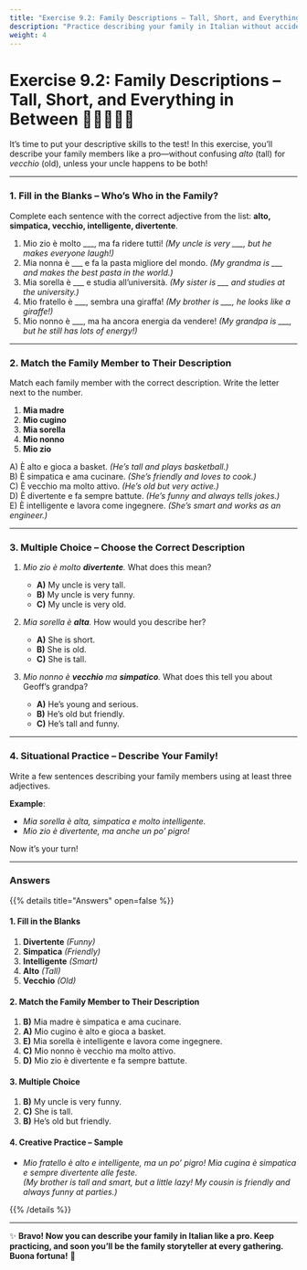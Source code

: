 ```yaml
---
title: "Exercise 9.2: Family Descriptions – Tall, Short, and Everything in Between"
description: "Practice describing your family in Italian without accidentally calling your grandma a skyscraper!"
weight: 4
---
```


# Exercise 9.2: Family Descriptions – Tall, Short, and Everything in Between 👨‍👩‍👧‍👦📏  

It’s time to put your descriptive skills to the test! In this exercise, you’ll describe your family members like a pro—without confusing *alto* (tall) for *vecchio* (old), unless your uncle happens to be both!

---

### 1. Fill in the Blanks – Who’s Who in the Family?  

Complete each sentence with the correct adjective from the list: **alto, simpatica, vecchio, intelligente, divertente**.

1. Mio zio è molto ___, ma fa ridere tutti! *(My uncle is very ___, but he makes everyone laugh!)*  
2. Mia nonna è ___ e fa la pasta migliore del mondo. *(My grandma is ___ and makes the best pasta in the world.)*  
3. Mia sorella è ___ e studia all’università. *(My sister is ___ and studies at the university.)*  
4. Mio fratello è ___, sembra una giraffa! *(My brother is ___, he looks like a giraffe!)*  
5. Mio nonno è ___, ma ha ancora energia da vendere! *(My grandpa is ___, but he still has lots of energy!)*  

---

### 2. Match the Family Member to Their Description  

Match each family member with the correct description. Write the letter next to the number.

1. **Mia madre**  
2. **Mio cugino**  
3. **Mia sorella**  
4. **Mio nonno**  
5. **Mio zio**  

A) È alto e gioca a basket. *(He’s tall and plays basketball.)*  
B) È simpatica e ama cucinare. *(She’s friendly and loves to cook.)*  
C) È vecchio ma molto attivo. *(He’s old but very active.)*  
D) È divertente e fa sempre battute. *(He’s funny and always tells jokes.)*  
E) È intelligente e lavora come ingegnere. *(She’s smart and works as an engineer.)*  

---

### 3. Multiple Choice – Choose the Correct Description  

1. *Mio zio è molto **divertente**.* What does this mean?  
   - **A)** My uncle is very tall.  
   - **B)** My uncle is very funny.  
   - **C)** My uncle is very old.  

2. *Mia sorella è **alta**.* How would you describe her?  
   - **A)** She is short.  
   - **B)** She is old.  
   - **C)** She is tall.  

3. *Mio nonno è **vecchio** ma **simpatico**.* What does this tell you about Geoff’s grandpa?  
   - **A)** He’s young and serious.  
   - **B)** He’s old but friendly.  
   - **C)** He’s tall and funny.  

---

### 4. Situational Practice – Describe Your Family!  

Write a few sentences describing your family members using at least three adjectives.

**Example**:  
- *Mia sorella è alta, simpatica e molto intelligente.*  
- *Mio zio è divertente, ma anche un po’ pigro!*  

Now it’s your turn!

---

### Answers  

{{% details title="Answers" open=false %}}  

#### 1. Fill in the Blanks  
1. **Divertente** *(Funny)*  
2. **Simpatica** *(Friendly)*  
3. **Intelligente** *(Smart)*  
4. **Alto** *(Tall)*  
5. **Vecchio** *(Old)*  

#### 2. Match the Family Member to Their Description  
1. **B)** Mia madre è simpatica e ama cucinare.  
2. **A)** Mio cugino è alto e gioca a basket.  
3. **E)** Mia sorella è intelligente e lavora come ingegnere.  
4. **C)** Mio nonno è vecchio ma molto attivo.  
5. **D)** Mio zio è divertente e fa sempre battute.  

#### 3. Multiple Choice  
1. **B)** My uncle is very funny.  
2. **C)** She is tall.  
3. **B)** He’s old but friendly.  

#### 4. Creative Practice – Sample  
- *Mio fratello è alto e intelligente, ma un po’ pigro! Mia cugina è simpatica e sempre divertente alle feste.*  
*(My brother is tall and smart, but a little lazy! My cousin is friendly and always funny at parties.)*  

{{% /details %}}  

---

✨ **Bravo! Now you can describe your family in Italian like a pro. Keep practicing, and soon you’ll be the family storyteller at every gathering. Buona fortuna!** 🎉  
